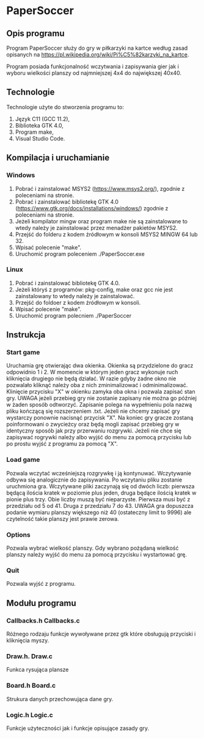 # PaperSoccer
## Opis programu
Program PaperSoccer służy do gry w piłkarzyki na kartce według zasad opisanych na https://pl.wikipedia.org/wiki/Pi%C5%82karzyki_na_kartce. 

Program posiada funkcjonalność wczytwania i zapisywania gier jak i wyboru wielkości planszy od najmniejszej 4x4 do największej 40x40.

## Technologie
Technologie użyte do stworzenia programu to:

1. Język C11 (GCC 11.2),
2. Biblioteka GTK 4.0,
3. Program make,
4. Visual Studio Code.

## Kompilacja i uruchamianie

### Windows
1. Pobrać i zainstalować MSYS2 (https://www.msys2.org/), zgodnie z poleceniami na stronie.
2. Pobrać i zainstalować bibliotekę GTK 4.0 (https://www.gtk.org/docs/installations/windows/) zgodnie z poleceniami na stronie.
3. Jeżeli kompilator mingw oraz program make nie są zainstalowane to wtedy należy je zainstalować przez menadżer pakietów MSYS2.
4. Przejść do folderu z kodem źródłowym w konsoli MSYS2 MINGW 64 lub 32.
5. Wpisać polecenie "make".
6. Uruchomić program poleceniem ./PaperSoccer.exe

### Linux
1. Pobrać i zainstalować bibliotekę GTK 4.0.
2. Jeżeli któryś z programów: pkg-config, make oraz gcc nie jest zainstalowany to wtedy należy je zainstalować.
3. Przejść do foldoer z kodem źródłowym w konsoli.
4. Wpisać polecenie "make".
5. Uruchomić program polecniem ./PaperSoccer

## Instrukcja

### Start game
Uruchamia grę otwierając dwa okienka. Okienka są przydzielone do gracz odpowidnio 1 i 2. 
W momencie w którym jeden gracz wykonuje ruch kliknięcia drugiego nie będą działać. 
W razie gdyby żadne okno nie pozwalało kliknąć należy oba z nich zminimalizować i odminimalizować.
Klinięcie przycisku "X" w okienku zamyka oba okna i pozwala zapisać stan gry. 
UWAGA jeżeli przebieg gry nie zostanie zapisany nie można go później w żaden sposób odtworzyć.
Zapisanie polega na wypełnieniu pola nazwą pliku kończącą się rozszerzeniem .txt.
Jeżeli nie chcemy zapisać gry wystarczy ponownie nacisnąć przycisk "X".
Na koniec gry gracze zostaną poinformowani o zwycieżcy oraz będą mogli zapisać przebieg gry w identyczny sposób jak przy przerwaniu rozgrywki.
Jeżeli nie chce się zapisywać rogrywki należy albo wyjść do menu za pomocą przycisku lub po prostu wyjść z programu za pomocą "X".
### Load game
Pozwala wczytać wcześniejszą rozgrywkę i ją kontynuwać. 
Wczytywanie odbywa się analogicznie do zapisywania.
Po wczytaniu pliku zostanie uruchmiona gra.
Wczytywane pliki zaczynają się od dwóch liczb: pierwsza będącą ilościa kratek w poziomie plus jeden, druga będące ilością kratek w pionie plus trzy. Obie liczby muszą być nieparzyste. Pierwsza musi być z przedziału od 5 od 41. Druga z przedziału 7 do 43.
UWAGA gra dopuszcza podanie wymiaru planszy większego niż 40 (ostateczny limit to 9996) ale czytelność takie planszy jest prawie zerowa.
### Options
Pozwala wybrać wielkość planszy.
Gdy wybrano pożądaną wielkość planszy należy wyjść do menu za pomocą przycisku i wystartować grę.
### Quit
Pozwala wyjść z programu.

## Modułu programu
### Callbacks.h Callbacks.c
Różnego rodzaju funkcje wywoływane przez gtk które obsługują przyciski i kliknięcia myszy.
### Draw.h. Draw.c
Funkca rysująca plansze
### Board.h Board.c
Strukura danych przechowująca dane gry.
### Logic.h Logic.c
Funkcje użyteczności jak i funkcje opisujące zasady gry.
